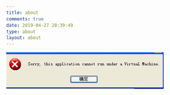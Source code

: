 ```yaml
---
title: about
comments: true
date: 2019-04-27 20:39:49
type: about
layout: about
---
```




![](0_1292516063Q403.gif)

